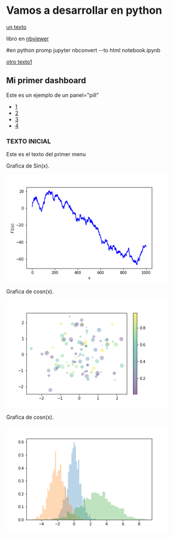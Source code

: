 # Vamos a desarrollar en python
[un texto](notebook.ipynb)

libro en [nbviewer](https://nbviewer.jupyter.org/github/minder13/minder/blob/master/notebook.ipynb)

#en python promp jupyter nbconvert --to html notebook.ipynb

[otro texto1](/notebook.html)




<html lang="en">
<head>
  <title>Bootstrap Example</title>
  <meta charset="utf-8">
  <meta name="viewport" content="width=device-width, initial-scale=1">
  <link rel="stylesheet" href="https://maxcdn.bootstrapcdn.com/bootstrap/3.3.7/css/bootstrap.min.css">
  <script src="https://ajax.googleapis.com/ajax/libs/jquery/3.3.1/jquery.min.js"></script>
  <script src="https://maxcdn.bootstrapcdn.com/bootstrap/3.3.7/js/bootstrap.min.js"></script>
</head>
<body>


<div class="container">
  <h2>Mi primer dashboard</h2>
  <p>Este es un ejemplo de un panel="pill"</p>
  <ul class="nav nav-pills">
    <li class="active"><a data-toggle="pill" href="#menu1">1</a></li>
    <li><a data-toggle="pill" href="#menu2">2</a></li>
    <li><a data-toggle="pill" href="#menu3">3</a></li>
    <li><a data-toggle="pill" href="#menu4">4</a></li>
  </ul>
  
  <div class="tab-content">
    <div id="menu1" class="tab-pane fade in active">
      <h3>TEXTO INICIAL</h3>
      <p>Este es el texto del primer menu</p>
    </div>
    <div id="menu2" class="tab-pane fade">
      <p>Grafica de Sin(x).</p>
      <img src="fig1.png" alt="Sin(x)">
    </div>
    <div id="menu3" class="tab-pane fade">
      <p>Grafica de cosn(x).</p>
      <img src="fig3.png" alt="cos(x)">
    </div>
    <div id="menu4" class="tab-pane fade">
      <p>Grafica de cosn(x).</p>
      <img src="fig4.png" alt="cos(x)">
    </div>
    
  </div>
</div>


</body>
</html>
